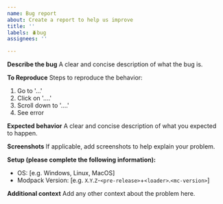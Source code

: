 ```yaml
---
name: Bug report
about: Create a report to help us improve
title: ''
labels: 🪲bug
assignees: ''

---
```


**Describe the bug**
A clear and concise description of what the bug is.

**To Reproduce**
Steps to reproduce the behavior:
1. Go to '...'
2. Click on '....'
3. Scroll down to '....'
4. See error

**Expected behavior**
A clear and concise description of what you expected to happen.

**Screenshots**
If applicable, add screenshots to help explain your problem.

**Setup (please complete the following information):**
 - OS: [e.g. Windows, Linux, MacOS]
 - Modpack Version: [e.g. `X`.`Y`.`Z`-`<pre-release>`+`<loader>`.`<mc-version>`]

**Additional context**
Add any other context about the problem here.
